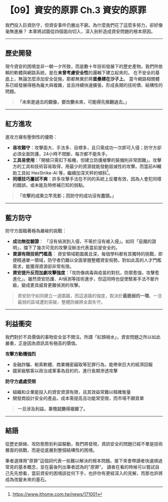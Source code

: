 # 【09】資安的原罪 Ch.3 資安的原罪

我們投入巨資防守，但資安事件仍層出不窮。為什麼我們花了這麼多努力，卻好像毫無進展？
本章將試圖從四個面向切入，深入剖析造成資安問題的根本原因。

---

## 歷史開發

現今資安的困境並非一朝一夕所致，而是數十年技術發展下的歷史產物。我們所依賴的軟體與網路系統，是在**未曾考慮安全性**的邏輯下建立起來的。
在不安全的基底上，無論怎麼添加安全促施，那都無異於將**堡壘建在沙子上**。
當今網路相關體系已經發展得極為龐大與複雜，並且持續快速擴張，形成長期的技術債、結構性的問題。

> **「未來是過去的鏡像，要改變未來，可能得先推翻過去。」**


---

## 紅方進攻

進攻方擁有壓倒性的優勢：

* **易攻難守**：攻擊面大、手法多、目標多，且只需成功一次即可入侵；防守方卻必須全面防護，24小時不間斷、每次都不能失手。
* **工具易使用**：「開槍只需扣下板機，但建立防護槍擊的裝備則非常困難」。攻擊方的工具和技術容易取得，用最少的資源就能發動毀滅性的攻擊。而當前AI輔助工具如 HexStrike-AI 等，繼續加深天秤的傾斜[^1]。
* **同樣技巧屢試不爽**：許多攻擊手法在不同的系統上反覆有效，因為人會犯同樣的錯誤，或未能及時修補已知的弱點。

> **「攻擊的成果立竿見影；而防守的成功沒有盡頭。」**

---

## 藍方防守

防守方面臨著極為嚴峻的挑戰：

* **成功無從驗證**： 「沒有偵測到入侵，不等於沒有被入侵」。如同「惡魔的證明」，擋下了幾次可見的攻擊沒辦法代表當前是安全的。
* **資源有限技術門檻高**： 資安領域範圍廣且深，每個學科都有其獨特的挑戰，即便精通單一領域，防守者仍難以全面掌握整體資安局勢。對如此高的人才門檻需求，能獲得資源卻非常有限。
* **資安提升反而加劇攻擊強度**：「攻防像病毒與疫苗的對抗，防禦愈強，攻擊愈進化」。雖然資安防護、AI偵測等技術進步，但這同時也促使駭客手法不斷升級，變成更具威脅更難偵測的攻擊。

> 資安防守如同建立一道圍牆，而這道牆的強度，取決於**最脆弱的一環**。一旦最弱的區域遭到突破，整體防線將全面失守。

---

## 利益衝突

我們對於不具價值的事物安全並不關注。所謂「紅顏禍水」，資安問題之所以如此嚴重，正是因為資訊具有極高的價值。

**攻擊方動機強烈**

* 金融詐騙、勒索軟體、商業機密竊取等犯罪行為，能帶來巨大的經濟回報
* 國家級駭客以政治或軍事為目的的，進行長期滲透攻擊

**防守方處處受限**

* 組織和企業能投入的資安資源有限，且其效益常難以精確衡量
* 開發商設計安全的產品，成本需提高且功能常受限，而市場不願買單


> **一旦涉及利益，事情就變得複雜了。**

---

## 結語

從歷史脈絡、攻防態勢到利益驅動，我們將發現，資訊安全的問題已經不單是技術層面的挑戰，而是從底層到整個結構性的困境。

筆者選擇用"原罪"這個詞代表一些難以解決的根本問題。接下來會帶讀者快速順過常見的基本概念，並在最後列出筆者認為的"原罪"。
讀者在看的時候可以嘗試自己先先想看，當前資安的困境該從何下手，也許你有更經深入的見解，而那也許將成為改變未來的基石。

[^1]: https://www.ithome.com.tw/news/171001


